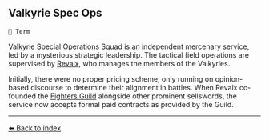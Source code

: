 ## Valkyrie Spec Ops

`📑 Term`

Valkyrie Special Operations Squad is an independent mercenary service, led by a mysterious strategic leadership. The tactical field operations are supervised by [Revalx](/revalx.html), who manages the members of the Valkyries.

Initially, there were no proper pricing scheme, only running on opinion-based discourse to determine their alignment in battles. When Revalx co-founded the [Fighters Guild](/fighters_guild.html) alongside other  prominent sellswords, the service now accepts formal paid contracts as provided by the Guild.


----------
[⬅️ Back to index](/index.md#3660_s)